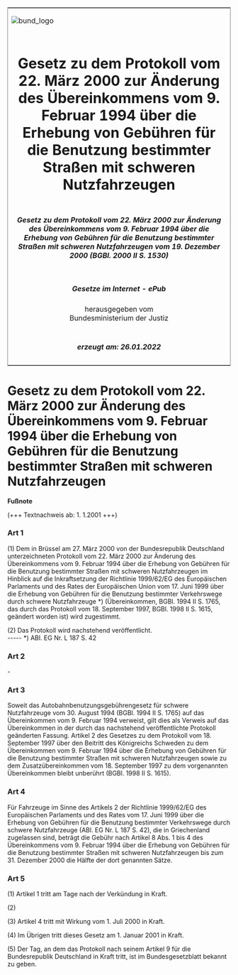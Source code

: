 <span id="DECKBLATT.html"></span>

<table border="0" frame="border" width="100%">

<tr valign="top">

<td align="left">

![bund\_logo](BfJ_2021_Web_de_de.gif)

</td>

<td align="right">

 

</td>

</tr>

<tr align="center" valign="middle">

<td colspan="2">

# Gesetz zu dem Protokoll vom 22. März 2000 zur Änderung des Übereinkommens vom 9. Februar 1994 über die Erhebung von Gebühren für die Benutzung bestimmter Straßen mit schweren Nutzfahrzeugen

</td>

</tr>

<tr align="center" valign="middle">

<td colspan="2">

##### Gesetz zu dem Protokoll vom 22. März 2000 zur Änderung des Übereinkommens vom 9. Februar 1994 über die Erhebung von Gebühren für die Benutzung bestimmter Straßen mit schweren Nutzfahrzeugen vom 19. Dezember 2000 (BGBl. 2000 II S. 1530)

</td>

</tr>

<tr align="center" valign="middle">

<td colspan="2">

  
  

##### Gesetze im Internet - ePub  
  
herausgegeben vom  
Bundesministerium der Justiz

</td>

</tr>

<tr align="center" valign="bottom">

<td colspan="2">

  
  

##### erzeugt am: 26.01.2022

</td>

</tr>

</table>

<span id="BJNR153020000.html"></span>

# Gesetz zu dem Protokoll vom 22. März 2000 zur Änderung des Übereinkommens vom 9. Februar 1994 über die Erhebung von Gebühren für die Benutzung bestimmter Straßen mit schweren Nutzfahrzeugen

<div>

  
**Fußnote**

<div class="jnhtml">

<div>

<div class="jurAbsatz">

(+++ Textnachweis ab: 1. 1.2001 +++)

</div>

</div>

</div>

</div>

<span id="BJNR153020000BJNE000100305.html"></span>

### Art 1  

<div>

<div class="jnhtml">

<div>

<div class="jurAbsatz">

(1) Dem in Brüssel am 27. März 2000 von der Bundesrepublik Deutschland
unterzeichneten Protokoll vom 22. März 2000 zur Änderung des
Übereinkommens vom 9. Februar 1994 über die Erhebung von Gebühren für
die Benutzung bestimmter Straßen mit schweren Nutzfahrzeugen im Hinblick
auf die Inkraftsetzung der Richtlinie 1999/62/EG des Europäischen
Parlaments und des Rates der Europäischen Union vom 17. Juni 1999 über
die Erhebung von Gebühren für die Benutzung bestimmter Verkehrswege
durch schwere Nutzfahrzeuge \*) (Übereinkommen, BGBl. 1994 II S. 1765,
das durch das Protokoll vom 18. September 1997, BGBl. 1998 II S. 1615,
geändert worden ist) wird zugestimmt.

</div>

<div class="jurAbsatz">

(2) Das Protokoll wird nachstehend veröffentlicht.  
\----- \*) ABl. EG Nr. L 187 S. 42

</div>

</div>

</div>

</div>

<span id="BJNR153020000BJNE000200305.html"></span>

### Art 2  

<div>

<div class="jnhtml">

<div>

<div class="jurAbsatz">

\-

</div>

</div>

</div>

</div>

<span id="BJNR153020000BJNE000300305.html"></span>

### Art 3  

<div>

<div class="jnhtml">

<div>

<div class="jurAbsatz">

Soweit das Autobahnbenutzungsgebührengesetz für schwere Nutzfahrzeuge
vom 30. August 1994 (BGBl. 1994 II S. 1765) auf das Übereinkommen vom 9.
Februar 1994 verweist, gilt dies als Verweis auf das Übereinkommen in
der durch das nachstehend veröffentlichte Protokoll geänderten Fassung.
Artikel 2 des Gesetzes zu dem Protokoll vom 18. September 1997 über den
Beitritt des Königreichs Schweden zu dem Übereinkommen vom 9. Februar
1994 über die Erhebung von Gebühren für die Benutzung bestimmter Straßen
mit schweren Nutzfahrzeugen sowie zu dem Zusatzübereinkommen vom 18.
September 1997 zu dem vorgenannten Übereinkommen bleibt unberührt (BGBl.
1998 II S. 1615).

</div>

</div>

</div>

</div>

<span id="BJNR153020000BJNE000400305.html"></span>

### Art 4  

<div>

<div class="jnhtml">

<div>

<div class="jurAbsatz">

Für Fahrzeuge im Sinne des Artikels 2 der Richtlinie 1999/62/EG des
Europäischen Parlaments und des Rates vom 17. Juni 1999 über die
Erhebung von Gebühren für die Benutzung bestimmter Verkehrswege durch
schwere Nutzfahrzeuge (ABl. EG Nr. L 187 S. 42), die in Griechenland
zugelassen sind, beträgt die Gebühr nach Artikel 8 Abs. 1 bis 4 des
Übereinkommens vom 9. Februar 1994 über die Erhebung von Gebühren für
die Benutzung bestimmter Straßen mit schweren Nutzfahrzeugen bis zum 31.
Dezember 2000 die Hälfte der dort genannten Sätze.

</div>

</div>

</div>

</div>

<span id="BJNR153020000BJNE000500305.html"></span>

### Art 5  

<div>

<div class="jnhtml">

<div>

<div class="jurAbsatz">

(1) Artikel 1 tritt am Tage nach der Verkündung in Kraft.

</div>

<div class="jurAbsatz">

(2)

</div>

<div class="jurAbsatz">

(3) Artikel 4 tritt mit Wirkung vom 1. Juli 2000 in Kraft.

</div>

<div class="jurAbsatz">

(4) Im Übrigen tritt dieses Gesetz am 1. Januar 2001 in Kraft.

</div>

<div class="jurAbsatz">

(5) Der Tag, an dem das Protokoll nach seinem Artikel 9 für die
Bundesrepublik Deutschland in Kraft tritt, ist im Bundesgesetzblatt
bekannt zu geben.

</div>

</div>

</div>

</div>

